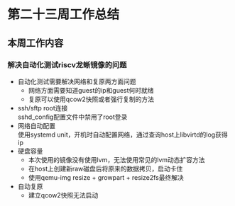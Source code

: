 # 第二十三周工作总结  

## 本周工作内容  
### 解决自动化测试riscv龙蜥镜像的问题  
- 自动化测试需要解决网络和复原两方面问题  
    - 网络方面需要知道guest的ip和guest何时就绪  
    - 复原可以使用qcow2快照或者强行复制的方法  
- ssh/sftp root连接  
    sshd_config配置文件中禁用了root登录  
- 网络自动配置  
    使用systemd unit，开机时自动配置网络，通过查询host上libvirtd的log获得ip  
- 硬盘容量  
    - 本次使用的镜像没有使用lvm，无法使用常见的lvm动态扩容方法  
    - 在host上创建新raw磁盘后将原来的数据拷贝，启动卡住  
    - 使用qemu-img resize + growpart + resize2fs最终解决  
- 自动复原  
    - 建立qcow2快照无法启动  